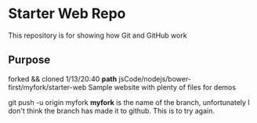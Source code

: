 # Starter Web Repo

This repository is for showing how Git and GitHub work

## Purpose
forked && cloned 1/13/20:40
__path__ jsCode/nodejs/bower-first/myfork/starter-web
Sample website with plenty of files for demos

git push -u origin myfork
__myfork__ is the name of the branch, unfortunately I don't think the branch has made it to github. This is to try again. 
